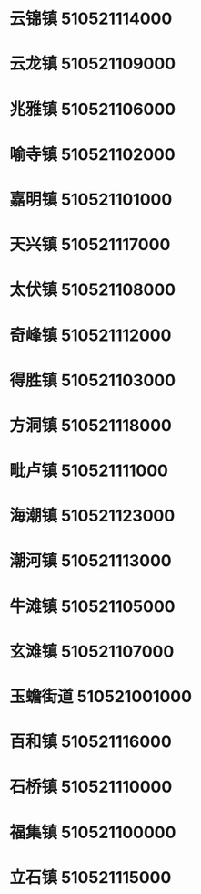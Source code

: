 # 云锦镇 510521114000
# 云龙镇 510521109000
# 兆雅镇 510521106000
# 喻寺镇 510521102000
# 嘉明镇 510521101000
# 天兴镇 510521117000
# 太伏镇 510521108000
# 奇峰镇 510521112000
# 得胜镇 510521103000
# 方洞镇 510521118000
# 毗卢镇 510521111000
# 海潮镇 510521123000
# 潮河镇 510521113000
# 牛滩镇 510521105000
# 玄滩镇 510521107000
# 玉蟾街道 510521001000
# 百和镇 510521116000
# 石桥镇 510521110000
# 福集镇 510521100000
# 立石镇 510521115000

